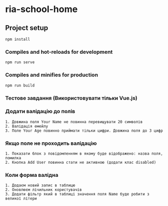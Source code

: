 # ria-school-home

## Project setup
```
npm install
```

### Compiles and hot-reloads for development
```
npm run serve
```

### Compiles and minifies for production
```
npm run build
```

### Тестове завдання (Використовувати тільки Vue.js)
### Додати валідацію до полів
```
1. Довжина поля Your Name не повинна перевищувати 20 символів
2. Валідація емейлу
3. Поле Your Age повинно приймати тільки цифри. Довжина поля до 3 цифр
```

### Якщо поле не проходить валідацію
```
1. Показати блок з повідомленням в якому буде відображено: назва поля, помилка
2. Кнопка Add User повинна стати не активною (додати клас disabled)
```

### Коли форма валідна
```
1. Додаєм новий запис в таблицю
2. Оновлюєм лічильник користувачів
3. Додати фільтр який в таблиці значення поля Name буде робити з великої літери
```
